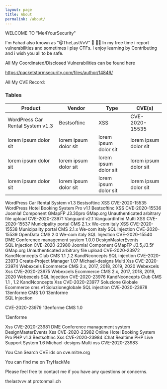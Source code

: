 ```yaml
---
layout: page
title: About
permalink: /about/
---
```







WELCOME TO "Me4YourSecurity"


I'm Fahad also known as "@TheLastVvV" 🐍 🐍🐍
In my free time i report vulnerabilities and sometimes i play CTFs.
I enjoy learning by Contributing and i wish you all to be safe.




All  My Coordinated/Disclosed Vulnerabilities can be found here

https://packetstormsecurity.com/files/author/14846/


All My CVE Record:
### Tables

Product              | Vendor              |  Type               | CVE(s)
--------------------- | --------------------- | --------------------- | ---------------------
WordPress Car Rental System v1.3 | Bestsoftinc|  XSS    | CVE-2020-15535
lorem ipsum dolor sit | lorem ipsum dolor sit | lorem ipsum dolor sit | lorem ipsum dolor sit
lorem ipsum dolor sit | lorem ipsum dolor sit | lorem ipsum dolor sit | lorem ipsum dolor sit
lorem ipsum dolor sit | lorem ipsum dolor sit | lorem ipsum dolor sit | lorem ipsum dolor sit
 
 WordPress Car Rental System v1.3 	 Bestsoftinc	  XSS	 CVE-2020-15535
 WordPress Hotel Booking System Pro v1.1	 Bestsoftinc	 XSS	 CVE-2020-15536
 Joomla! Component GMapFP J3.30pro	 GMap.org	Unauthenticated arbitrary file upload	 CVE-2020-23971
 Vanguard v2.1	 VanguardInfini 	 Multi XSS	 CVE-2020-15537
 Municipality portal CMS 2.1.x
 We-com italy	 XSS  	 CVE-2020-15538
 Municipality portal CMS 2.1.x	 We-com italy	SQL Injection 	 CVE-2020-15539
 OpenData CMS 2.0
  We-com italy	 SQL Injection	 CVE-2020-15540
 DME Conference management system 1.0.0	DesignMasterEvents  
SQL Injection	 CVE-2020-23980 
 Joomla! Component GMapFP J3.5,J3.5f	 GMap.org	Unauthenticated arbitrary file upload	 CVE-2020-23972
 KandNconcepts Club CMS 1.1 ,1.2
 KandNconcepts 	SQL injection	 CVE-2020-23973
 Create-Project Manager 1.07
 Michael-designs 	 Multi Xss	 CVE-2020-23974
 Webexcels Ecommerce CMS 2.x, 2017, 2018, 2019, 2020
 Webexcels	 Xss	 CVE-2020-23975 
 Webexcels Ecommerce CMS 2.x, 2017, 2018, 2019, 2020
 Webexcels	 SQL Injection	 CVE-2020-23976
 KandNconcepts Club CMS 1.1 , 1.2
 KandNconcepts 	 Xss	 CVE-2020-23977
 Soluzione Globale Ecommerce cms v1
 Soluzioneglobale	 SQL injection	 CVE-2020-23978
 13enforme CMS 1.0
13enforme 	
  SQL Injection



 CVE-2020-23979
 13enforme CMS 1.0 
 

13enforme 

 Xss	 CVE-2020-23981
 DME Conference management system 
 DesignMasterEvents	 Xss	 CVE-2020-23982
 Online Hotel Booking System Pro PHP v1.3
 Bestsoftinc	 Xss	 CVE-2020-23984
 iChat Realtime PHP Live Support System 1.6
 Michael-designs 	Multi xss	 CVE-2020-23983

You Can Search CVE ids on cve.mitre.org


You can find me on TryHackMe




Please feel free to contact me if you have any questions or concerns.

thelastvvv at protonmail.ch








